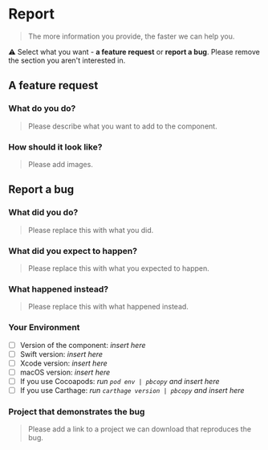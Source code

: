# Report

> The more information you provide, the faster we can help you.

⚠️ Select what you want - **a feature request** or **report a bug**. Please remove the section you aren't interested in.

## A feature request

###  What do you do?

> Please describe what you want to add to the component. 

### How should it look like?

> Please add images. 

## Report a bug

###  What did you do?

> Please replace this with what you did. 

### What did you expect to happen?

> Please replace this with what you expected to happen.  

### What happened instead?

> Please replace this with what happened instead.

### Your Environment

- [ ] Version of the component: _insert here_
- [ ] Swift version: _insert here_
- [ ] Xcode version: _insert here_
- [ ] macOS version: _insert here_
- [ ] If you use Cocoapods: _run `pod env | pbcopy` and insert here_ 
- [ ] If you use Carthage: _run `carthage version | pbcopy` and insert here_

### Project that demonstrates the bug

> Please add a link to a project we can download that reproduces the bug.
